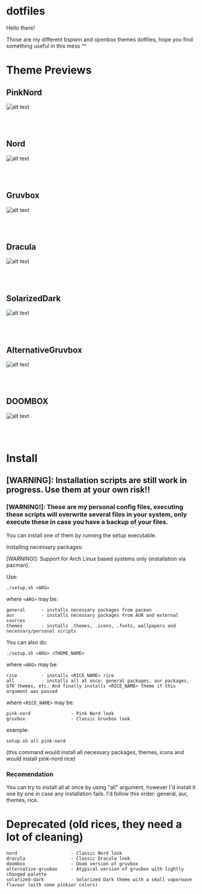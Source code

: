 # dotfiles

Hello there!

Those are my different bspwm and openbox themes dotfiles, hope you find something useful in this mess ^^

# Theme Previews

## PinkNord
![alt text](screenshots/PinkNord.png)

<br/><br/>

## Nord
![alt text](screenshots/Nord.png)

<br/><br/>

## Gruvbox
![alt text](screenshots/_Gruvbox.png)

<br/><br/>

## Dracula
![alt text](screenshots/Dracula.png)

<br/><br/>

## SolarizedDark
![alt text](screenshots/SolarizedDark.png)

<br/><br/>

## AlternativeGruvbox
![alt text](screenshots/Alternative-Gruvbox.png)

<br/><br/>

## DOOMBOX
![alt text](screenshots/Doombox.jpg)

<br/><br/>

# Install

## [WARNING]: Installation scripts are still work in progress. Use them at your own risk!!
### [WARNING!]: These are my personal config files, executing these scripts will overwrite several files in your system, only execute these in case you have a backup of your files.

You can install one of them by running the setup executable.

Installing necessary packages:

[WARNING!]: Support for Arch Linux based systems only (installation via pacman).

Use:

```shell
./setup.sh <ARG> 
```

where 
```<ARG>```
may be:

```
general      - installs necessary packages from pacman
aur          - installs necessary packages from AUR and external sources
themes       - installs .themes, .icons, .fonts, wallpapers and necessary/personal scripts
```

You can also do:


```shell
./setup.sh <ARG> <THEME_NAME>
```

where 
```<ARG>```
may be:

```
rice         - installs <RICE_NAME> rice
all          - installs all at once: general packages, aur packages, GTK themes, etc. And finally installs <RICE_NAME> theme if this argument was passed
```

where 
```<RICE_NAME>```
may be:

```
pink-nord               - Pink Nord look
gruvbox                 - Classic Gruvbox look
```

example:

```
setup.sh all pink-nord
```
(this command would install all necessary packages, themes, icons and would install pink-nord rice)

### Recomendation
You can try to install all at once by using "all" argument, however I'd install it one by one in case any installation fails. 
I'd follow this order: general, aur, themes, rice.

# Deprecated (old rices, they need a lot of cleaning)
```
nord                    - Classic Nord look
dracula                 - Classic Dracula look
doombox                 - Doom version of gruvbox
alternative-gruvbox     - Atypical version of gruvbox with lightly changed palette
solarized-dark          - Solarized Dark theme with a small vaporwave flavour (with some pinkier colors)
```

